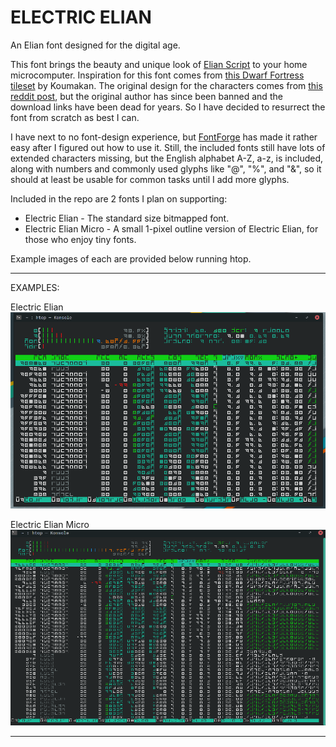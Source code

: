# ELECTRIC ELIAN
An Elian font designed for the digital age.

This font brings the beauty and unique look of [Elian Script](https://www.ccelian.com/concepca.html) to your home microcomputer. Inspiration for this font comes from [this Dwarf Fortress tileset](http://www.bay12forums.com/smf/index.php?topic=169671.0) by Koumakan. The original design for the characters comes from [this reddit post](https://www.reddit.com/r/unixporn/comments/2jqhit/2bwm_riced_the_alphabet/), but the original author has since been banned and the download links have been dead for years. So I have decided to resurrect the font from scratch as best I can.

I have next to no font-design experience, but [FontForge](https://fontforge.org/en-US/) has made it rather easy after I figured out how to use it. Still, the included fonts still have lots of extended characters missing, but the English alphabet A-Z, a-z, is included, along with numbers and commonly used glyphs like "@", "%", and "&", so it should at least be usable for common tasks until I add more glyphs.

Included in the repo are 2 fonts I plan on supporting:
* Electric Elian - The standard size bitmapped font.
* Electric Elian Micro - A small 1-pixel outline version of Electric Elian, for those who enjoy tiny fonts.

Example images of each are provided below running htop.

***
EXAMPLES:

Electric Elian
![](EE-example.png)

Electric Elian Micro
![](EEMicro-example.png)
***

